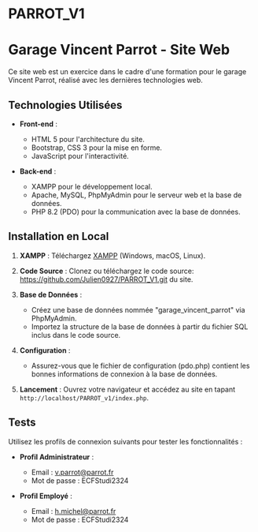 # PARROT_V1
# Garage Vincent Parrot - Site Web

Ce site web est un exercice dans le cadre d'une formation pour le garage Vincent Parrot, réalisé avec les dernières technologies web.

## Technologies Utilisées

- **Front-end** :
  - HTML 5 pour l'architecture du site.
  - Bootstrap, CSS 3 pour la mise en forme.
  - JavaScript pour l'interactivité.

- **Back-end** :
  - XAMPP pour le développement local.
  - Apache, MySQL, PhpMyAdmin pour le serveur web et la base de données.
  - PHP 8.2 (PDO) pour la communication avec la base de données.

## Installation en Local

1. **XAMPP** : Téléchargez [XAMPP](https://www.apachefriends.org/index.html) (Windows, macOS, Linux).

2. **Code Source** : Clonez ou téléchargez le code source: https://github.com/Julien0927/PARROT_V1.git du site.

3. **Base de Données** : 
   - Créez une base de données nommée "garage_vincent_parrot" via PhpMyAdmin.
   - Importez la structure de la base de données à partir du fichier SQL inclus dans le code source.

4. **Configuration** : 
   - Assurez-vous que le fichier de configuration (pdo.php) contient les bonnes informations de connexion à la base de données.

5. **Lancement** : Ouvrez votre navigateur et accédez au site en tapant `http://localhost/PARROT_v1/index.php`.

## Tests

Utilisez les profils de connexion suivants pour tester les fonctionnalités :

- **Profil Administrateur** :
  - Email : v.parrot@parrot.fr
  - Mot de passe : ECFStudi2324

- **Profil Employé** :
  - Email : h.michel@parrot.fr
  - Mot de passe : ECFStudi2324
